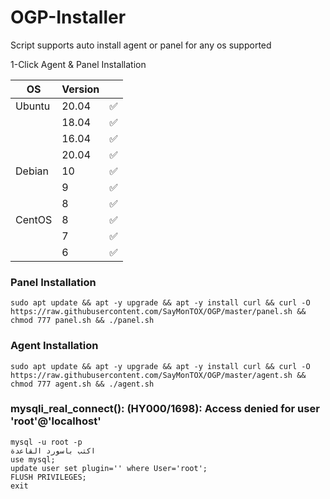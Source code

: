 # OGP-Installer

Script supports auto install agent or panel for any os supported


1-Click Agent & Panel Installation

| OS     | Version |   |
|--------|---------|---|
| Ubuntu | 20.04   | ✅ |
|        | 18.04   | ✅ |
|  	 | 16.04   | ✅ |
|        | 20.04   | ✅ |
| Debian | 10      | ✅ |
|        | 9       | ✅ |
| 	 | 8       | ✅ |
| CentOS | 8      | ✅ |
|        | 7       | ✅ |
| 	 | 6       | ✅ |

### Panel Installation

    sudo apt update && apt -y upgrade && apt -y install curl && curl -O https://raw.githubusercontent.com/SayMonTOX/OGP/master/panel.sh && chmod 777 panel.sh && ./panel.sh

### Agent Installation 
	
    sudo apt update && apt -y upgrade && apt -y install curl && curl -O https://raw.githubusercontent.com/SayMonTOX/OGP/master/agent.sh && chmod 777 agent.sh && ./agent.sh

### mysqli_real_connect(): (HY000/1698): Access denied for user 'root'@'localhost'

    mysql -u root -p
    اكتب باسورد القاعدة
    use mysql;
    update user set plugin='' where User='root';
    FLUSH PRIVILEGES;
    exit
